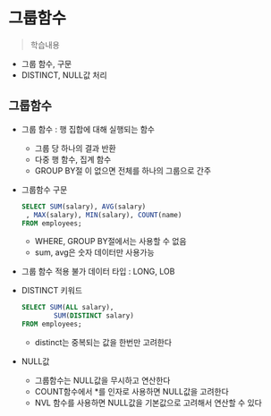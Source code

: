 # 그룹함수
> 학습내용
- 그룹 함수, 구문
- DISTINCT, NULL값 처리

## 그룹함수
- 그룹 함수 : 행 집합에 대해 실행되는 함수
    - 그룹 당 하나의 결과 반환
    - 다중 행 함수, 집계 함수
    - GROUP BY절 이 없으면 전체를 하나의 그룹으로 간주

- 그룹함수 구문
    ```sql
    SELECT SUM(salary), AVG(salary)
     , MAX(salary), MIN(salary), COUNT(name)
    FROM employees;
    ``` 
    - WHERE, GROUP BY절에서는 사용할 수 없음 
    - sum, avg은 숫자 데이터만 사용가능

- 그룹 함수 적용 불가 데이터 타입 : LONG, LOB
- DISTINCT 키워드 
    ```sql
    SELECT SUM(ALL salary), 
            SUM(DISTINCT salary)
    FROM employees;
    ```  
    - distinct는 중복되는 값을 한번만 고려한다

- NULL값 
    - 그룹함수는 NULL값을 무시하고 연산한다
    - COUNT함수에서 *를 인자로 사용하면 NULL값을 고려한다
    - NVL 함수를 사용하면 NULL값을 기본값으로 고려해서 연산할 수 있다
